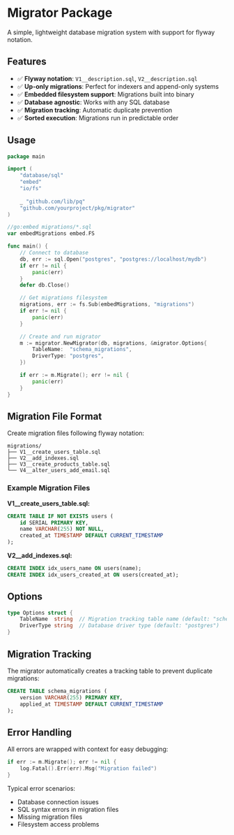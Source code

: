 # Migrator Package

A simple, lightweight database migration system with support for flyway notation.

## Features

- ✅ **Flyway notation**: `V1__description.sql`, `V2__description.sql`
- ✅ **Up-only migrations**: Perfect for indexers and append-only systems
- ✅ **Embedded filesystem support**: Migrations built into binary
- ✅ **Database agnostic**: Works with any SQL database
- ✅ **Migration tracking**: Automatic duplicate prevention
- ✅ **Sorted execution**: Migrations run in predictable order

## Usage

```go
package main

import (
    "database/sql"
    "embed"
    "io/fs"
    
    _ "github.com/lib/pq"
    "github.com/yourproject/pkg/migrator"
)

//go:embed migrations/*.sql
var embedMigrations embed.FS

func main() {
    // Connect to database
    db, err := sql.Open("postgres", "postgres://localhost/mydb")
    if err != nil {
        panic(err)
    }
    defer db.Close()

    // Get migrations filesystem
    migrations, err := fs.Sub(embedMigrations, "migrations")
    if err != nil {
        panic(err)
    }

    // Create and run migrator
    m := migrator.NewMigrator(db, migrations, &migrator.Options{
        TableName:  "schema_migrations",
        DriverType: "postgres",
    })

    if err := m.Migrate(); err != nil {
        panic(err)
    }
}
```

## Migration File Format

Create migration files following flyway notation:

```
migrations/
├── V1__create_users_table.sql
├── V2__add_indexes.sql
├── V3__create_products_table.sql
└── V4__alter_users_add_email.sql
```

### Example Migration Files

**V1__create_users_table.sql:**
```sql
CREATE TABLE IF NOT EXISTS users (
    id SERIAL PRIMARY KEY,
    name VARCHAR(255) NOT NULL,
    created_at TIMESTAMP DEFAULT CURRENT_TIMESTAMP
);
```

**V2__add_indexes.sql:**
```sql
CREATE INDEX idx_users_name ON users(name);
CREATE INDEX idx_users_created_at ON users(created_at);
```

## Options

```go
type Options struct {
    TableName  string  // Migration tracking table name (default: "schema_migrations")
    DriverType string  // Database driver type (default: "postgres")
}
```

## Migration Tracking

The migrator automatically creates a tracking table to prevent duplicate migrations:

```sql
CREATE TABLE schema_migrations (
    version VARCHAR(255) PRIMARY KEY,
    applied_at TIMESTAMP DEFAULT CURRENT_TIMESTAMP
);
```

## Error Handling

All errors are wrapped with context for easy debugging:

```go
if err := m.Migrate(); err != nil {
    log.Fatal().Err(err).Msg("Migration failed")
}
```

Typical error scenarios:
- Database connection issues
- SQL syntax errors in migration files
- Missing migration files
- Filesystem access problems 
